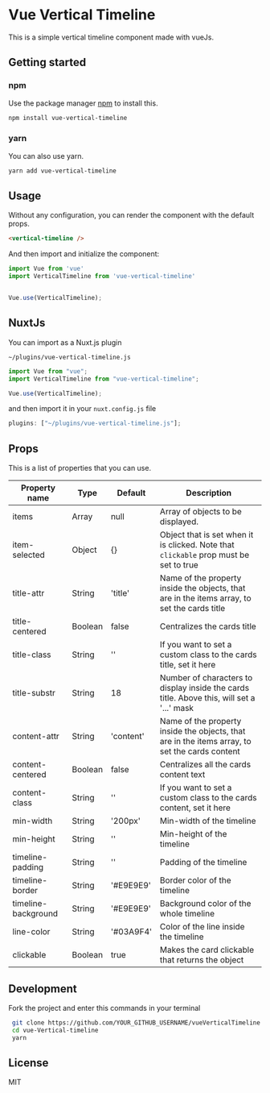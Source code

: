 # Vue Vertical Timeline
This is a simple vertical timeline component made with vueJs.
## Getting started
### npm

Use the package manager [npm](https://www.npmjs.com/package/) to install this.
```bash
npm install vue-vertical-timeline
```

### yarn
You can also use yarn.

```bash
yarn add vue-vertical-timeline
```

## Usage

Without any configuration, you can render the component with the default props.


```HTML
<vertical-timeline />
```

And then import and initialize the component:

```JavaScript
import Vue from 'vue'
import VerticalTimeline from 'vue-vertical-timeline'


Vue.use(VerticalTimeline);
```

## NuxtJs


You can import as a Nuxt.js plugin

`~/plugins/vue-vertical-timeline.js`

```js
import Vue from "vue";
import VerticalTimeline from "vue-vertical-timeline";

Vue.use(VerticalTimeline);
```

and then import it in your `nuxt.config.js` file

```js
plugins: ["~/plugins/vue-vertical-timeline.js"];
```
## Props
 
 This is a list of properties that you can use.

| Property name       | Type    | Default   | Description                                                                                    |
| ------------------- | ------- | --------- | ---------------------------------------------------------------------------------------------- |
| items               | Array   | null      | Array of objects to be displayed.                                                              |
| item-selected       | Object  | {}        | Object that is set when it is clicked. Note that `clickable` prop must be set to true          |
| title-attr          | String  | 'title'   | Name of the property inside the objects, that are in the items array, to set the cards title   |
| title-centered      | Boolean | false     | Centralizes the cards title                                                                    |
| title-class         | String  | ''        | If you want to set a custom class to the cards title, set it here                              |
| title-substr        | String  | 18        | Number of characters to display inside the cards title. Above this, will set a '...' mask      |
| content-attr        | String  | 'content' | Name of the property inside the objects, that are in the items array, to set the cards content |
| content-centered    | Boolean | false     | Centralizes all the cards content text                                                         |
| content-class       | String  | ''        | If you want to set a custom class to the cards content, set it here                            |
| min-width           | String  | '200px'   | Min-width of the timeline                                                                      |
| min-height          | String  | ''        | Min-height of the timeline                                                                     |
| timeline-padding    | String  | ''        | Padding of the timeline                                                                        |
| timeline-border     | String  | '#E9E9E9' | Border color of the timeline                                                                   |
| timeline-background | String  | '#E9E9E9' | Background color of the whole timeline                                                         |
| line-color          | String  | '#03A9F4' | Color of the line inside the timeline                                                          |
| clickable           | Boolean | true      | Makes the card clickable that returns the object                                               |


## Development


Fork the project and enter this commands in your terminal

```sh
 git clone https://github.com/YOUR_GITHUB_USERNAME/vueVerticalTimeline.git
 cd vue-Vertical-timeline
 yarn
```


## License
MIT

